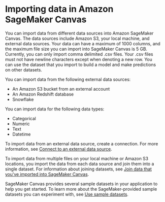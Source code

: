 # Importing data in Amazon SageMaker Canvas<a name="canvas-importing-data"></a>

You can import data from different data sources into Amazon SageMaker Canvas\. The data sources include Amazon S3, your local machine, and external data sources\. Your data can have a maximum of 1000 columns, and the maximum file size you can import into SageMaker Canvas is 5 GB\. Currently, you can only import comma delimited \.csv files\. Your \.csv files must not have newline characters except when denoting a new row\. You can use the dataset that you import to build a model and make predictions on other datasets\.

You can import data from the following external data sources:
+ An Amazon S3 bucket from an external account
+ An Amazon Redshift database
+ Snowflake

You can import data for the following data types:
+ Categorical
+ Numeric
+ Text
+ Datetime

To import data from an external data source, create a connection\. For more information, see [Connect to an external data source](canvas-connecting-external.md)\.

To import data from multiple files on your local machine or Amazon S3 locations, you import the data from each data source and join them into a single dataset\. For information about joining datasets, see [Join data that you've imported into SageMaker Canvas](canvas-joining-data.md)\.

SageMaker Canvas provides several sample datasets in your application to help you get started\. To learn more about the SageMaker\-provided sample datasets you can experiment with, see [Use sample datasets](canvas-sample-datasets.md)\.